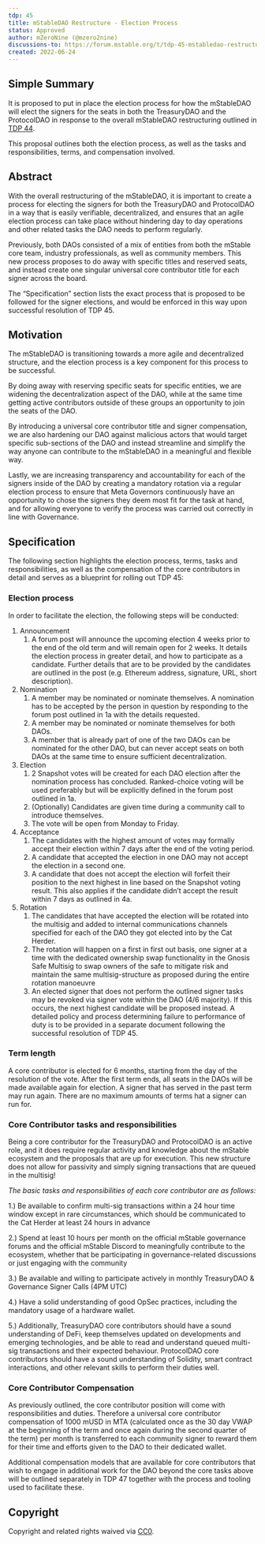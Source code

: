 ```yaml
---
tdp: 45
title: mStableDAO Restructure - Election Process
status: Approved
author: mZeroNine (@mzero2nine)
discussions-to: https://forum.mstable.org/t/tdp-45-mstabledao-restructure-election-process/888
created: 2022-06-24
---
```


## Simple Summary

It is proposed to put in place the election process for how the mStableDAO will elect the signers for the seats in both the TreasuryDAO and the ProtocolDAO in response to the overall mStableDAO restructuring outlined in [TDP 44](https://mips.mstable.org/TDP/tdp-44.html).

This proposal outlines both the election process, as well as the tasks and responsibilities, terms, and compensation involved.

## Abstract

With the overall restructuring of the mStableDAO, it is important to create a process for electing the signers for both the TreasuryDAO and ProtocolDAO in a way that is easily verifiable, decentralized, and ensures that an agile election process can take place without hindering day to day operations and other related tasks the DAO needs to perform regularly. 

Previously, both DAOs consisted of a mix of entities from both the mStable core team, industry professionals, as well as community members. This new process proposes to do away with specific titles and reserved seats, and instead create one singular universal core contributor title for each signer across the board. 

The “Specification” section lists the exact process that is proposed to be followed for the signer elections, and would be enforced in this way upon successful resolution of TDP 45.

## Motivation

The mStableDAO is transitioning towards a more agile and decentralized structure, and the election process is a key component for this process to be successful. 

By doing away with reserving specific seats for specific entities, we are widening the decentralization aspect of the DAO, while at the same time getting active contributors outside of these groups an opportunity to join the seats of the DAO.

By introducing a universal core contributor title and signer compensation, we are also hardening our DAO against malicious actors that would target specific sub-sections of the DAO and instead streamline and simplify the way anyone can contribute to the mStableDAO in a meaningful and flexible way.

Lastly, we are increasing transparency and accountability for each of the signers inside of the DAO by creating a mandatory rotation via a regular election process to ensure that Meta Governors continuously have an opportunity to chose the signers they deem most fit for the task at hand, and for allowing everyone to verify the process was carried out correctly in line with Governance.

## Specification

The following section highlights the election process, terms, tasks and responsibilities, as well as the compensation of the core contributors in detail and serves as a blueprint for rolling out TDP 45:

### Election process

In order to facilitate the election, the following steps will be conducted:

1. Announcement
    1. A forum post will announce the upcoming election 4 weeks prior to the end of the old term and will remain open for 2 weeks. It details the election process in greater detail, and how to participate as a candidate. Further details that are to be provided by the candidates are outlined in the post (e.g. Ethereum address, signature, URL, short description).
2. Nomination
    1. A member may be nominated or nominate themselves. A nomination has to be accepted by the person in question by responding to the forum post outlined in 1a with the details requested.
    2. A member may be nominated or nominate themselves for both DAOs.
    3. A member that is already part of one of the two DAOs can be nominated for the other DAO, but can never accept seats on both DAOs at the same time to ensure sufficient decentralization.
3. Election
    1. 2 Snapshot votes will be created for each DAO election after the nomination process has concluded. Ranked-choice voting will be used preferably but will be explicitly defined in the forum post outlined in 1a.
    2. (Optionally) Candidates are given time during a community call to introduce themselves.
    3. The vote will be open from Monday to Friday.
4. Acceptance
    1. The candidates with the highest amount of votes may formally accept their election within 7 days after the end of the voting period.
    2. A candidate that accepted the election in one DAO may not accept the election in a second one.
    3. A candidate that does not accept the election will forfeit their position to the next highest in line based on the Snapshot voting result. This also applies if the candidate didn’t accept the result within 7 days as outlined in 4a.
5. Rotation
    1. The candidates that have accepted the election will be rotated into the multisig and added to internal communications channels specified for each of the DAO they got elected into by the Cat Herder.
    2. The rotation will happen on a first in first out basis, one signer at a time with the dedicated ownership swap functionality in the Gnosis Safe Multisig to swap owners of the safe to mitigate risk and maintain the same multisig-structure as proposed during the entire rotation manoeuvre
    3. An elected signer that does not perform the outlined signer tasks may be revoked via signer vote within the DAO (4/6 majority). If this occurs, the next highest candidate will be proposed instead. A detailed policy and process determining failure to performance of duty is to be provided in a separate document following the successful resolution of TDP 45.

### Term length

A core contributor is elected for 6 months, starting from the day of the resolution of the vote. After the first term ends, all seats in the DAOs will be made available again for election. A signer that has served in the past term may run again. There are no maximum amounts of terms hat a signer can run for.

### Core Contributor tasks and responsibilities

Being a core contributor for the TreasuryDAO and ProtocolDAO is an active role, and it does require regular activity and knowledge about the mStable ecosystem and the proposals that are up for execution. This new structure does not allow for passivity and simply signing transactions that are queued in the multisig! 

*The basic tasks and responsibilities of each core contributor are as follows:*

1.) Be available to confirm multi-sig transactions within a 24 hour time window except in rare circumstances, which should be communicated to the Cat Herder at least 24 hours in advance

2.) Spend at least 10 hours per month on the official mStable governance forums and the official mStable Discord to meaningfully contribute to the ecosystem, whether that be participating in governance-related discussions or just engaging with the community

3.) Be available and willing to participate actively in monthly TreasuryDAO & Governance Signer Calls (4PM UTC)

4.) Have a solid understanding of good OpSec practices, including the mandatory usage of a hardware wallet.

5.) Additionally, TreasuryDAO core contributors should have a sound understanding of DeFi, keep themselves updated on developments and emerging technologies, and be able to read and understand queued multi-sig transactions and their expected behaviour. ProtocolDAO core contributors should have a sound understanding of Solidity, smart contract interactions, and other relevant skills to perform their duties well.

### Core Contributor Compensation

As previously outlined, the core contributor position will come with responsibilities and duties. Therefore a universal core contributor compensation of 1000 mUSD in MTA (calculated once as the 30 day VWAP at the beginning of the term and once again during the second quarter of the term) per month is transferred to each community signer to reward them for their time and efforts given to the DAO to their dedicated wallet.

Additional compensation models that are available for core contributors that wish to engage in additional work for the DAO beyond the core tasks above will be outlined separately in TDP 47 together with the process and tooling used to facilitate these.

## Copyright

Copyright and related rights waived via [CC0](https://creativecommons.org/publicdomain/zero/1.0/).